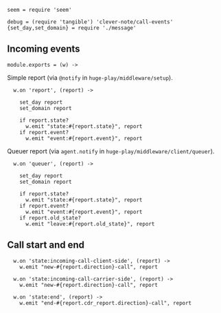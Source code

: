     seem = require 'seem'

    debug = (require 'tangible') 'clever-note/call-events'
    {set_day,set_domain} = require './message'

Incoming events
---------------

    module.exports = (w) ->

Simple report (via `@notify` in `huge-play/middleware/setup`).

      w.on 'report', (report) ->

        set_day report
        set_domain report

        if report.state?
          w.emit "state:#{report.state}", report
        if report.event?
          w.emit "event:#{report.event}", report

Queuer report (via `agent.notify` in `huge-play/middleware/client/queuer`).

      w.on 'queuer', (report) ->

        set_day report
        set_domain report

        if report.state?
          w.emit "state:#{report.state}", report
        if report.event?
          w.emit "event:#{report.event}", report
        if report.old_state?
          w.emit "leave:#{report.old_state}", report

Call start and end
------------------

      w.on 'state:incoming-call-client-side', (report) ->
        w.emit "new-#{report.direction}-call", report

      w.on 'state:incoming-call-carrier-side', (report) ->
        w.emit "new-#{report.direction}-call", report

      w.on 'state:end', (report) ->
        w.emit "end-#{report.cdr_report.direction}-call", report

